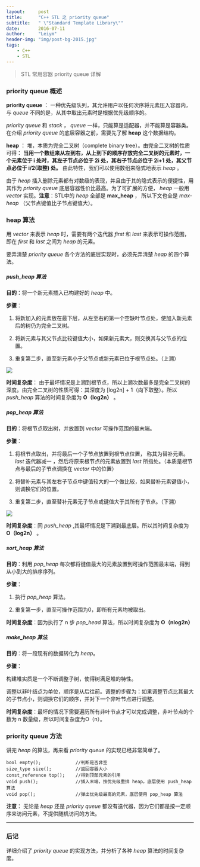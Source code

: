 ```yaml
---
layout:     post
title:      "C++ STL 之 priority queue"
subtitle:   " \"Standard Template Library\""
date:       2016-07-11
author:     "Leiym"
header-img: "img/post-bg-2015.jpg"
tags:
    - C++
    - STL
---
```


> STL 常用容器 priority queue 详解

### priority queue 概述

**priority queue** ： 一种优先级队列，其允许用户以任何次序将元素压入容器内，与 *queue* 不同的是，从其中取出元素时是根据优先级顺序的。

*priority queue* 和 *stack* ， *queue* 一样，只能算是适配器，并不能算是容器类。在介绍 *priority queue* 的底层容器之前，需要先了解 **heap**  这个数据结构。

**heap** ： 堆，本质为完全二叉树（complete binary tree）。由完全二叉树的性质可得： **当用一个数组来从左到右，从上到下的顺序存放完全二叉树的元素时，一个元素位于 i 处时，其左子节点必位于 2i 处，其右子节点必位于 2i+1 处，其父节点必位于 i/2(取整) 处。** 由此特性，我们可以使用数组来隐式地表示 *heap* 。

由于 *heap* 插入删除元素都有对数级的表现，并且由于其的隐式表示的便捷性，用其作为 *priority queue* 底层容器性价比最高。为了可扩展的方便， *heap* 一般用 *vector* 实现。**注意**：STL中的 *heap* 全部是 **max_heap** ， 所以下文也全是 *max-heap* （父节点键值比子节点键值大）。

### heap 算法

用 *vector* 来表示 *heap* 时，需要有两个迭代器  *first* 和 *last* 来表示可操作范围，即在 *first* 和 *last* 之间为 *heap* 的元素。

要弄清楚 *priority queue* 各个方法的底层实现时，必须先弄清楚 *heap* 的四个算法。

##### push_heap 算法

**目的**：将一个新元素插入已构建好的 *heap* 中。

**步骤**：

1. 将新加入的元素放在最下层，从左至右的第一个空缺叶节点处，使加入新元素后的树仍为完全二叉树。

2. 将新元素与其父节点比较键值大小，如果新元素大，则交换其与父节点的位置。

3. 重复第二步，直至新元素小于父节点或新元素已位于根节点处。（上溯）

<img src="http://leiym.com/img/in-post/post-STL/push_heap.png"/>

**时间复杂度**： 由于最坏情况是上溯到根节点，所以上溯次数最多是完全二叉树的深度。由完全二叉树的性质可得：其深度为 [log2n] + 1（向下取整）。所以 *push_heap* 算法的时间复杂度为 **O（log2n）** 。

##### pop_heap 算法

**目的**：将根节点取出树，并放置到 *vector* 可操作范围的最末端。

**步骤**：

1. 将根节点取出，并将最后一个子节点放置到根节点位置， 称其为替补元素。 *last* 迭代器减一 ，然后将原来根节点的元素放置到 *last* 所指处。（本质是根节点与最后的子节点调换在 *vector* 中的位置）

2. 将替补元素与其左右子节点中键值较大的一个做比较，如果替补元素键值小，则调换它们的位置。

3. 重复第二步，直至替补元素无子节点或键值大于其所有子节点。（下溯）

<img src="http://leiym.com/img/in-post/post-STL/pop_heap.png"/>

**时间复杂度**：同 *push_heap* ,其最坏情况是下溯到最底层。所以其时间复杂度为 **O（log2n）** 。

##### sort_heap 算法

**目的**：利用 *pop_heap* 每次都将键值最大的元素放置到可操作范围最末端，得到从小到大的排序序列。

**步骤**：

1. 执行 *pop_heap* 算法。

2. 重复第一步，直至可操作范围为0，即所有元素均被取出。

**时间复杂度**：因为执行了 n 步 *pop_head* 算法，所以时间复杂度为 **O（nlog2n）**

##### make_heap 算法

**目的**：将一段现有的数据转化为 *heap*。

**步骤**：

构建堆实质是一个不断调整子树，使得树满足堆的特性。

调整以非叶结点为单位，顺序是从后往前。调整的步骤为：如果调整节点比其最大的子节点小，则调换它们的顺序，并对下一个非叶节点进行调整。

**时间复杂度**：最坏的情况下需要遍历所有非叶节点才可以完成调整，非叶节点的个数为 n 数量级，所以时间复杂度为O（n）。

### priority queue 方法

讲完 *heap* 的算法，再来看 *priority queue* 的实现已经非常简单了。

```
bool empty();             //判断是否非空
size_type size();         //返回容器大小
const_reference top();    //得到顶部元素的引用
void push();              //插入末端，按优先级重排 heap，底层使用 push_heap 算法
void pop();               //弹出优先级最高的元素，底层使用 pop_heap 算法
```

**注意**： 无论是 *heap* 还是 *priority queue* 都没有迭代器，因为它们都是按一定顺序来访问元素，不提供随机访问的方法。

---

### 后记

详细介绍了 *priority queue* 的实现方法，并分析了各种 *heap* 算法的时间复杂度。
